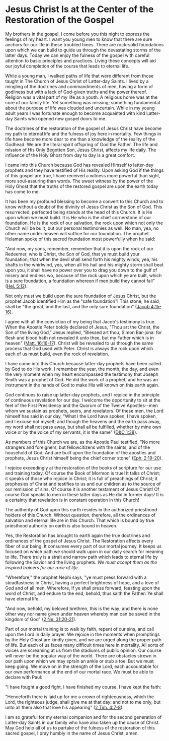 # Jesus Christ Is at the Center of the Restoration of the Gospel

My brothers in the gospel, I come before you this night to express the
feelings of my heart. I want you young men to know that there are sure anchors
for our life in these troubled times. There are rock-solid foundations upon
which we can build to guide us through the devastating storms of the latter
days. Today we can enjoy the fulness of the gospel with careful attention to
basic principles and practices. Living these concepts will aid our joyful
completion of the course that leads to eternal life.

While a young man, I walked paths of life that were different from those
taught in The Church of Jesus Christ of Latter-day Saints. I lived by a
mingling of the doctrines and commandments of men, having a form of godliness
but with a lack of God-given truths and the power thereof. Religion was a
vital part of my life as a youth. A religious home was at the core of our
family life. Yet something was missing; something fundamental about the
purpose of life was clouded and uncertain. While in my young adult years I was
fortunate enough to become acquainted with kind Latter-day Saints who opened
new gospel doors to me.

The doctrines of the restoration of the gospel of Jesus Christ have become my
path to eternal life and the fulness of joy here in mortality. Few things in
life have become more dear to me than a knowledge of the reality of the
Godhead. We are the literal spirit offspring of God the Father. The life and
mission of His Only Begotten Son, Jesus Christ, affects my life daily. The
influence of the Holy Ghost from day to day is a great comfort.

I came into this Church because God has revealed Himself to latter-day
prophets and they have testified of His reality. Upon asking God if the things
of this gospel are true, I have received a witness more powerful than sight,
more soul-assuring than words. The sweet witness by the power of the Holy
Ghost that the truths of the restored gospel are upon the earth today has come
to me.

It has been my profound blessing to become a convert to this Church and to
know without a doubt of the divinity of Jesus Christ as the Son of God. This
resurrected, perfected being stands at the head of this Church. It is He upon
whom we must build. It is He who is the chief cornerstone of our foundation.
He is the rock of our salvation, the rock upon which not only the Church will
be built, but our personal testimonies as well. No man, yea, no other name
under heaven will suffice for our foundation. The prophet Helaman spoke of
this sacred foundation most powerfully when he said:

"And now, my sons, remember, remember that it is upon the rock of our
Redeemer, who is Christ, the Son of God, that ye must build your foundation;
that when the devil shall send forth his mighty winds, yea, his shafts in the
whirlwind, yea, when all his hail and his mighty storm shall beat upon you, it
shall have no power over you to drag you down to the gulf of misery and
endless wo, because of the rock upon which ye are built, which is a sure
foundation, a foundation whereon if men build they cannot fall" ([Hel.
5:12](https://www.lds.org/scriptures/bofm/hel/5.12?lang=eng#11)).

Not only must we build upon the sure foundation of Jesus Christ, but the
prophet Jacob identified Him as the "safe foundation"! This stone, he said,
shall be "the great, and the last, and the only sure foundation" ([Jacob
4:15-16](https://www.lds.org/scriptures/bofm/jacob/4.15-16?lang=eng#14)).

I agree with all the conviction of my being that Jacob's testimony is true.
When the Apostle Peter boldly declared of Jesus, "Thou art the Christ, the Son
of the living God," Jesus replied, "Blessed art thou, Simon Bar-jona: for
flesh and blood hath not revealed it unto thee, but my Father which is in
heaven" ([Matt.
16:16-17](https://www.lds.org/scriptures/nt/matt/16.16-17?lang=eng#15)).
Christ will be revealed to us through the same process that God used with
Peter. Christ is always the rock upon which each of us must build, even the
rock of revelation.

I have come into this Church because latter-day prophets have been called by
God to do His work. I remember the year, the month, the day, and even the very
moment when my heart encompassed the testimony that Joseph Smith was a prophet
of God. He did the work of a prophet, and he was an instrument in the hands of
God to make His will known on this earth again.

God continues to raise up latter-day prophets, and I rejoice in the principle
of continuous revelation for our day. I welcome the opportunity to sit at the
feet of the First Presidency and the Quorum of the Twelve Apostles--men whom
we sustain as prophets, seers, and revelators. Of these men, the Lord himself
has said in our day, "What I the Lord have spoken, I have spoken, and I excuse
not myself; and though the heavens and the earth pass away, my word shall not
pass away, but shall all be fulfilled, whether by mine own voice or by the
voice of my servants, it is the same" ([D&amp;C
1:38](https://www.lds.org/scriptures/dc-testament/dc/1.38?lang=eng#37)).

As members of this Church we are, as the Apostle Paul testified, "No more
strangers and foreigners, but fellowcitizens with the saints, and of the
household of God; And are built upon the foundation of the apostles and
prophets, Jesus Christ himself being the chief corner stone" ([Eph.
2:19-20](https://www.lds.org/scriptures/nt/eph/2.19-20?lang=eng#18)).

I rejoice exceedingly at the restoration of the books of scripture for our use
and training today. Of course the Book of Mormon is true! It talks of Christ;
it speaks of those who rejoice in Christ; it is full of preachings of Christ;
it prophesies of Christ and testifies to us and our children as to the source
of our remission of sins. Of course it is another testament of Jesus Christ!
Of course God speaks to men in these latter days as He did in former days! It
is a certainty that revelation is in constant operation in this Church!

The authority of God upon this earth resides in the authorized priesthood
holders of this Church. Without question, therefore, all the ordinances of
salvation and eternal life are in this Church. That which is bound by true
priesthood authority on earth is also bound in heaven.

Yes, the Restoration has brought to earth again the true doctrines and
ordinances of the gospel of Jesus Christ. The Restoration affects every fiber
of our being. It consumes every part of our mortal journey. It keeps us
focused on which path we should walk upon in our daily search for meaning to
life. There truly is a strait and narrow path which leads to eternal life by
following the Savior and the living prophets. _We must accept them as the
inspired trainers for our race of life._

"Wherefore," the prophet Nephi says, "ye must press forward with a
steadfastness in Christ, having a perfect brightness of hope, and a love of
God and of all men. Wherefore, if ye shall press forward, feasting upon the
word of Christ, and endure to the end, behold, thus saith the Father: Ye shall
have eternal life.

"And now, behold, my beloved brethren, this is the way; and there is none
other way nor name given under heaven whereby man can be saved in the kingdom
of God" ([2 Ne.
31:20-21](https://www.lds.org/scriptures/bofm/2-ne/31.20-21?lang=eng#19)).

Part of our mortal training is to walk by faith, repent of our sins, and call
upon the Lord in daily prayer. We rejoice in the moments when promptings by
the Holy Ghost are kindly given, and we are urged along the proper path of
life. But each of us faces many difficult times here in mortality. All sorts
of voices are screaming at us from the stadiums of public opinion. Our course
will never be the popular way of the world. There are obstacles strewn in our
path upon which we may sprain an ankle or stub a toe. But we must keep going.
We move on in the strength of the Lord, each accountable for our own
performance at the end of our mortal race. We must be able to declare with
Paul:

"I have fought a good fight, I have finished my course, I have kept the faith:

"Henceforth there is laid up for me a crown of righteousness, which the Lord,
the righteous judge, shall give me at that day: and not to me only, but unto
all them also that love his appearing" ([2 Tim.
4:7-8](https://www.lds.org/scriptures/nt/2-tim/4.7-8?lang=eng#6)).

I am so grateful for my eternal companion and for the second generation of
Latter-day Saints in our family who have also taken up the cause of Christ.
May God help all of us to partake of the fulness of the restoration of this
sacred gospel, I pray humbly in the name of Jesus Christ, amen.

